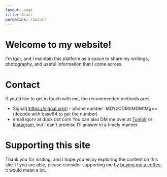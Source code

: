 ```yaml
---
layout: page
title: About
permalink: /about/
---
```


# Welcome to my website!
I'm Igor, and I maintain this platform as a space to share my writings, photography, and useful information that I come across. 

# Contact
If you'd like to get in touch with me, the recommended methods are:[
- Signal](https://signal.org/) - phone number `MDYzODM0MDM1Mg== (decode with base64 to get the number)
- email igorv at duck dot com
You can also DM me over at [Tumblr](https://capturamundi.blog) or [Instagram](https://www.instagram.com/capturamundi/), but I can't promise I'll answer in a timely manner.

# Supporting this site  
Thank you for visiting, and I hope you enjoy exploring the content on this site. If you are able, please consider supporting me by [buying me a coffee](https://www.buymeacoffee.com/igorv42), it would mean a lot.
